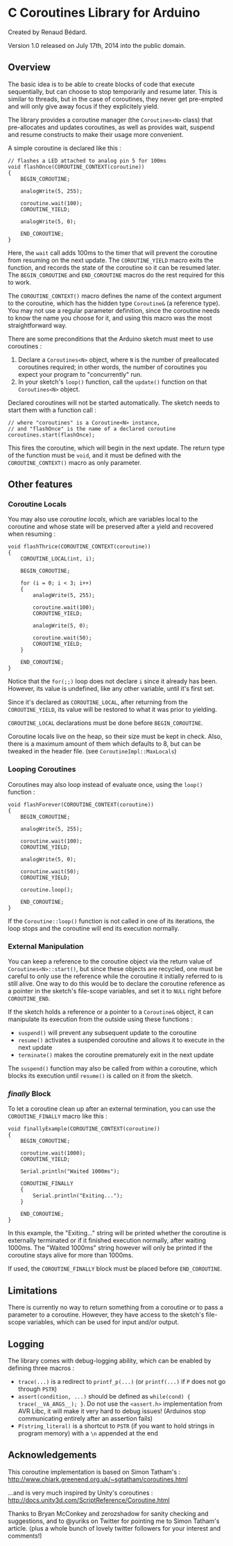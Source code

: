 # C Coroutines Library for Arduino

Created by Renaud Bédard.

Version 1.0 released on July 17th, 2014 into the public domain.

## Overview

The basic idea is to be able to create blocks of code that execute sequentially, but can choose to stop temporarily and resume later. This is similar to threads, but in the case of coroutines, they never get pre-empted and will only give away focus if they explicitely yield.

The library provides a coroutine manager (the `Coroutines<N>` class) that pre-allocates and updates coroutines, as well as provides wait, suspend and resume constructs to make their usage more convenient.

A simple coroutine is declared like this :

```
// flashes a LED attached to analog pin 5 for 100ms
void flashOnce(COROUTINE_CONTEXT(coroutine))
{
    BEGIN_COROUTINE;

    analogWrite(5, 255);

    coroutine.wait(100);
    COROUTINE_YIELD;

    analogWrite(5, 0);

    END_COROUTINE;
}
```

Here, the `wait` call adds 100ms to the timer that will prevent the coroutine from resuming on the next update. The `COROUTINE_YIELD` macro exits the function, and records the state of the coroutine so it can be resumed later. The `BEGIN_COROUTINE` and `END_COROUTINE` macros do the rest required for this to work.

The `COROUTINE_CONTEXT()` macro defines the name of the context argument to the coroutine, which has the hidden type `Coroutine&` (a reference type). You may not use a regular parameter definition, since the coroutine needs to know the name you choose for it, and using this macro was the most straightforward way.

There are some preconditions that the Arduino sketch must meet to use coroutines :

1. Declare a `Coroutines<N>` object, where `N` is the number of preallocated coroutines required; in other words, the number of coroutines you expect your program to "concurrently" run.
2. In your sketch's `loop()` function, call the `update()` function on that `Coroutines<N>` object.

Declared coroutines will not be started automatically. The sketch needs to start them with a function call :

```
// where "coroutines" is a Coroutine<N> instance,
// and "flashOnce" is the name of a declared coroutine
coroutines.start(flashOnce);
```

This fires the coroutine, which will begin in the next update. The return type of the function must be `void`, and it must be defined with the `COROUTINE_CONTEXT()` macro as only parameter.

## Other features

### Coroutine Locals

You may also use *coroutine locals*, which are variables local to the coroutine and whose state will be preserved after a yield and recovered when resuming :

```
void flashThrice(COROUTINE_CONTEXT(coroutine))
{
    COROUTINE_LOCAL(int, i);

    BEGIN_COROUTINE;

    for (i = 0; i < 3; i++)
    {
        analogWrite(5, 255);

        coroutine.wait(100);
        COROUTINE_YIELD;

        analogWrite(5, 0);

        coroutine.wait(50);
        COROUTINE_YIELD;
    }

    END_COROUTINE;
}
```

Notice that the `for(;;)` loop does not declare `i` since it already has been. However, its value is undefined, like any other variable, until it's first set. 

Since it's declared as `COROUTINE_LOCAL`, after returning from the `COROUTINE_YIELD`, its value will be restored to what it was prior to yielding.

`COROUTINE_LOCAL` declarations must be done before `BEGIN_COROUTINE`.

Coroutine locals live on the heap, so their size must be kept in check. Also, there is a maximum amount of them which defaults to 8, but can be tweaked in the header file. (see `CoroutineImpl::MaxLocals`)

### Looping Coroutines

Coroutines may also loop instead of evaluate once, using the `loop()` function :

```
void flashForever(COROUTINE_CONTEXT(coroutine))
{
    BEGIN_COROUTINE;

    analogWrite(5, 255);

    coroutine.wait(100);
    COROUTINE_YIELD;

    analogWrite(5, 0);

    coroutine.wait(50);
    COROUTINE_YIELD;

    coroutine.loop();

    END_COROUTINE;
}
```

If the `Coroutine::loop()` function is not called in one of its iterations, the loop stops and the coroutine will end its execution normally.

### External Manipulation

You can keep a reference to the coroutine object via the return value of `Coroutines<N>::start()`, but since these objects are recycled, one must be careful to only use the reference while the coroutine it initially referred to is still alive. One way to do this would be to declare the coroutine reference as a pointer in the
sketch's file-scope variables, and set it to `NULL` right before `COROUTINE_END`.

If the sketch holds a reference or a pointer to a `Coroutine&` object, it can manipulate its execution from the outside using these functions :

- `suspend()` will prevent any subsequent update to the coroutine
- `resume()` activates a suspended coroutine and allows it to execute in the next update
- `terminate()` makes the coroutine prematurely exit in the next update

The `suspend()` function may also be called from within a coroutine, which blocks its execution until `resume()` is called on it from the sketch.

### *finally* Block

To let a coroutine clean up after an external termination, you can use the `COROUTINE_FINALLY` macro like this :

```
void finallyExample(COROUTINE_CONTEXT(coroutine))
{
    BEGIN_COROUTINE;

    coroutine.wait(1000);
    COROUTINE_YIELD;

    Serial.println("Waited 1000ms");

    COROUTINE_FINALLY
    {
        Serial.println("Exiting...");
    }

    END_COROUTINE;
}
```

In this example, the "Exiting..." string will be printed whether the coroutine is externally terminated or if it finished execution normally, after waiting 1000ms. The "Waited 1000ms" string however will only be printed if the coroutine stays alive for more than 1000ms.

If used, the `COROUTINE_FINALLY` block must be placed before `END_COROUTINE`.

## Limitations

There is currently no way to return something from a coroutine or to pass a parameter to a coroutine. However, they have access to the sketch's file-scope variables,
which can be used for input and/or output.

## Logging

The library comes with debug-logging ability, which can be enabled by defining three macros :

- `trace(...)` is a redirect to `printf_p(...)` (or `printf(...)` if `P` does not go through `PSTR`)
- `assert(condition, ...)` should be defined as `while(cond) { trace(__VA_ARGS__); }`. Do not use the `<assert.h>` implementation from AVR Libc, it will make it very hard to debug issues! (Arduinos stop communicating entirely after an assertion fails)
- `P(string_literal)` is a shortcut to `PSTR` (if you want to hold strings in program memory) with a `\n` appended at the end

## Acknowledgements

This coroutine implementation is based on Simon Tatham's : http://www.chiark.greenend.org.uk/~sgtatham/coroutines.html

...and is very much inspired by Unity's coroutines : http://docs.unity3d.com/ScriptReference/Coroutine.html

Thanks to Bryan McConkey and zerozshadow for sanity checking and suggestions, and to @yuriks on Twitter for pointing me to Simon Tatham's article. (plus a whole bunch of lovely twitter followers for your interest and comments!)
